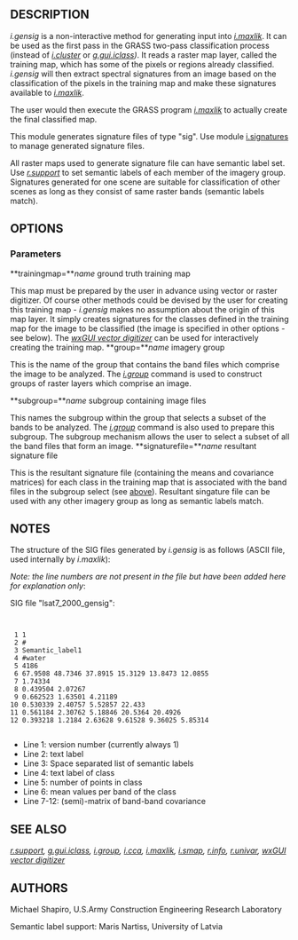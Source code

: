 

## DESCRIPTION

*i.gensig*
is a non-interactive method for generating input into
*[i.maxlik](i.maxlik.html)*.
It can be used as the first pass in the GRASS two-pass
classification process (instead of
*[i.cluster](i.cluster.html)*
or
*[g.gui.iclass](g.gui.iclass.html))*.
It reads a raster map layer, called the training map, which
has some of the pixels or regions already classified.
*i.gensig* will then extract spectral signatures
from an image based on the classification of the pixels in
the training map and make these signatures available to
*[i.maxlik](i.maxlik.html)*.

The user would then execute the GRASS program
*[i.maxlik](i.maxlik.html)*
to actually create the final classified map.

This module generates signature files of type "sig". Use module
[i.signatures](i.signatures.html) to manage generated signature files.

All raster maps used to generate signature file can have semantic label
set. Use *[r.support](r.support.html)* to set
semantic labels of each member of the imagery group.
Signatures generated for one scene are suitable for classification
of other scenes as long as they consist of same raster bands
(semantic labels match).

## OPTIONS


### Parameters

**trainingmap=***name*
ground truth training map

This map must be prepared by the user in advance using vector or
raster digitizer. Of course other methods could be devised by the user
for creating this training map - *i.gensig* makes no assumption
about the origin of this map layer. It simply creates signatures for
the classes defined in the training map for the image to be classified
(the image is specified in other options - see below). The
*[wxGUI vector digitizer](wxGUI.vdigit.html)* can be
used for interactively creating the training map.
**group=***name*
imagery group

This is the name of the group that contains the band files
which comprise the image to be analyzed. The *[i.group](i.group.html)*  command is
used to construct groups of raster layers which comprise an
image.

**subgroup=***name*
subgroup containing image files

This names the subgroup within the group that selects a
subset of the bands to be analyzed. The *[i.group](i.group.html)*  command is
also used to prepare this subgroup. The subgroup mechanism
allows the user to select a subset of all the band files
that form an image.
**signaturefile=***name*
resultant signature file

This is the resultant signature file (containing the means
and covariance matrices) for each class in the training map
that is associated with the band files in the subgroup
select (see [above](#subgroup)). Resultant singature file
can be used with any other imagery group as long as semantic labels
match.


## NOTES

The structure of the SIG files generated by *i.gensig* is
as follows (ASCII file, used internally by *i.maxlik*):

*Note: the line numbers are not present in the file but have been
added here for explanation only*:

SIG file "lsat7\_2000\_gensig":

```


 1 1
 2 #
 3 Semantic_label1
 4 #water
 5 4186
 6 67.9508 48.7346 37.8915 15.3129 13.8473 12.0855
 7 1.74334
 8 0.439504 2.07267
 9 0.662523 1.63501 4.21189
10 0.530339 2.40757 5.52857 22.433
11 0.561184 2.30762 5.18846 20.5364 20.4926
12 0.393218 1.2184 2.63628 9.61528 9.36025 5.85314


```


* Line 1: version number (currently always 1)
* Line 2: text label
* Line 3: Space separated list of semantic labels
* Line 4: text label of class
* Line 5: number of points in class
* Line 6: mean values per band of the class
* Line 7-12: (semi)-matrix of band-band covariance


## SEE ALSO

*[r.support](r.support.html),
[g.gui.iclass](g.gui.iclass.html),
[i.group](i.group.html),
[i.cca](i.cca.html),
[i.maxlik](i.maxlik.html),
[i.smap](i.smap.html),
[r.info](r.info.html),
[r.univar](r.univar.html),
[wxGUI vector digitizer](wxGUI.vdigit.html)*

## AUTHORS

Michael Shapiro,
U.S.Army Construction Engineering Research Laboratory

Semantic label support: Maris Nartiss,
University of Latvia
